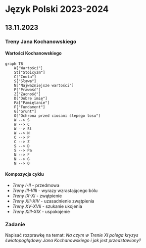 # Język Polski 2023-2024
## 13.11.2023
### Treny Jana Kochanowskiego
#### Wartości Kochanowskiego
```mermaid
graph TB
    W["Wartości"]
    St["Stoicyzm"]
    C["Cnota"]
    S["Sława"]
    N["Najważniejsze wartości"]
    P["Prawość"]
    Z["Zacność"]
    D["Dobre imię"]
    Pa["Pamiętanie"]
    F["Fundament"]
    G["Grunt"]
    O["Ochrona przed ciosami ślepego losu"]
    W --> S
    W --> C
    W --> St
    W --> N
    C --> P
    C --> Z
    S --> D
    S --> Pa
    N --> F
    N --> G
    N --> O
```
#### Kompozycja cyklu
- *Treny I-II* - przedmowa
- *Treny III-VIII* - wyrazy wzrastającego bólu
- *Treny IX-XI* - zwątpienie
- *Treny XII-XIV* - uzasadnienie zwątpienia
- *Treny XV-XVII* - szukanie ukojenia
- *Treny XIII-XIX* - uspokojenie
### Zadanie
Napisać rozprawkę na temat: *Na czym w Trenie XI polega kryzys światopoglądowy Jana Kochanowskiego i jak jest przedstawiony?*
